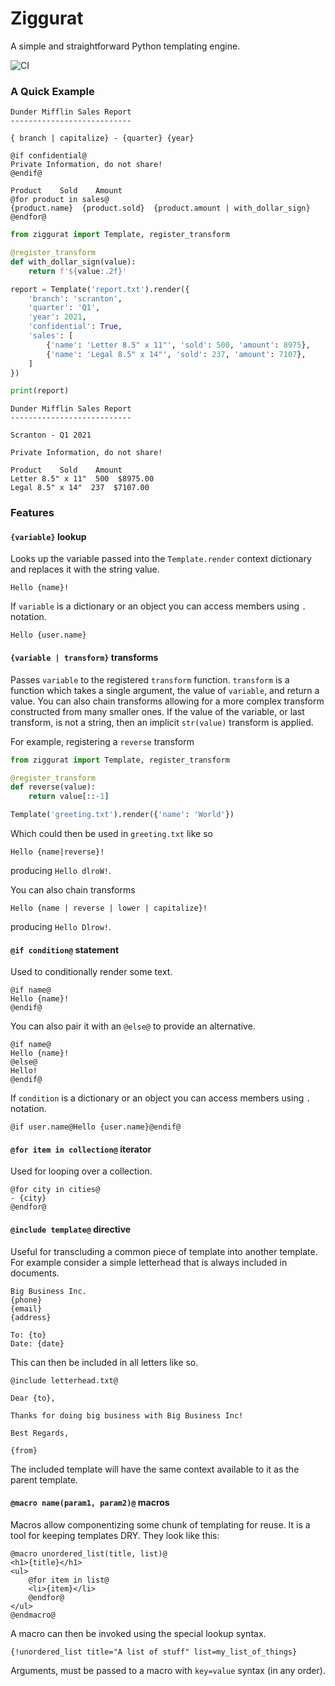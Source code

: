 # Ziggurat 

A simple and straightforward Python templating engine.

![CI](https://github.com/rsiemens/ziggurat/actions/workflows/ci.yml/badge.svg?branch=master)

### A Quick Example

```
Dunder Mifflin Sales Report
---------------------------

{ branch | capitalize} - {quarter} {year}

@if confidential@
Private Information, do not share!
@endif@

Product    Sold    Amount
@for product in sales@
{product.name}  {product.sold}  {product.amount | with_dollar_sign}
@endfor@
```

```python
from ziggurat import Template, register_transform

@register_transform
def with_dollar_sign(value):
    return f'${value:.2f}'

report = Template('report.txt').render({
    'branch': 'scranton',
    'quarter': 'Q1',
    'year': 2021,
    'confidential': True,
    'sales': [
        {'name': 'Letter 8.5" x 11"', 'sold': 500, 'amount': 8975},
        {'name': 'Legal 8.5" x 14"', 'sold': 237, 'amount': 7107},
    ]
})

print(report)
```

```
Dunder Mifflin Sales Report
---------------------------

Scranton - Q1 2021

Private Information, do not share!

Product    Sold    Amount
Letter 8.5" x 11"  500  $8975.00
Legal 8.5" x 14"  237  $7107.00
```

### Features

#### `{variable}` lookup

Looks up the variable passed into the `Template.render` context dictionary and replaces it with the string value.

```
Hello {name}!
```

If `variable` is a dictionary or an object you can access members using `.` notation.

```
Hello {user.name}
```

#### `{variable | transform}` transforms

Passes `variable` to the registered `transform` function. `transform` is a function which takes a single argument, the value of `variable`, and return a value.
You can also chain transforms allowing for a more complex transform constructed from many smaller ones. If the value of the variable, or last transform, is not
a string, then an implicit `str(value)` transform is applied.

For example, registering a `reverse` transform

```python
from ziggurat import Template, register_transform

@register_transform
def reverse(value):
    return value[::-1]

Template('greeting.txt').render({'name': 'World'})
```

Which could then be used in `greeting.txt` like so

```
Hello {name|reverse}!
```

producing `Hello dlroW!`.

You can also chain transforms

```
Hello {name | reverse | lower | capitalize}!
```

producing `Hello Dlrow!`.

#### `@if condition@` statement

Used to conditionally render some text.

```
@if name@
Hello {name}!
@endif@
```

You can also pair it with an `@else@` to provide an alternative.

```
@if name@
Hello {name}!
@else@
Hello!
@endif@
```

If `condition` is a dictionary or an object you can access members using `.` notation.

```
@if user.name@Hello {user.name}@endif@
```

#### `@for item in collection@` iterator

Used for looping over a collection.

```
@for city in cities@
- {city}
@endfor@
```

#### `@include template@` directive

Useful for transcluding a common piece of template into another template. For example consider a simple letterhead that is always included in documents.

```
Big Business Inc.
{phone}
{email}
{address}

To: {to}
Date: {date}
```

This can then be included in all letters like so.

```
@include letterhead.txt@

Dear {to},

Thanks for doing big business with Big Business Inc!

Best Regards,

{from}
```

The included template will have the same context available to it as the parent template.


#### `@macro name(param1, param2)@` macros

Macros allow componentizing some chunk of templating for reuse. It is a tool for keeping
templates DRY. They look like this:

```
@macro unordered_list(title, list)@
<h1>{title}</h1>
<ul>
    @for item in list@
    <li>{item}</li>
    @endfor@
</ul>
@endmacro@
```

A macro can then be invoked using the special lookup syntax.

```
{!unordered_list title="A list of stuff" list=my_list_of_things}
```

Arguments, must be passed to a macro with `key=value` syntax (in any order).

